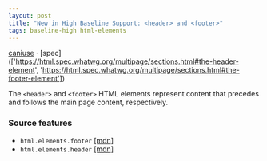 ```yaml
---
layout: post
title: "New in High Baseline Support: <header> and <footer>"
tags: baseline-high html-elements
---
```


[caniuse](https://caniuse.com/?search=header-footer) · [spec](['https://html.spec.whatwg.org/multipage/sections.html#the-header-element', 'https://html.spec.whatwg.org/multipage/sections.html#the-footer-element'])

The `<header>` and `<footer>` HTML elements represent content that precedes and follows the main page content, respectively.

### Source features

- ``html.elements.footer`` [[mdn]](https://https://developer.mozilla.org/en-US/search?q=html.elements.footer)
- ``html.elements.header`` [[mdn]](https://https://developer.mozilla.org/en-US/search?q=html.elements.header)
